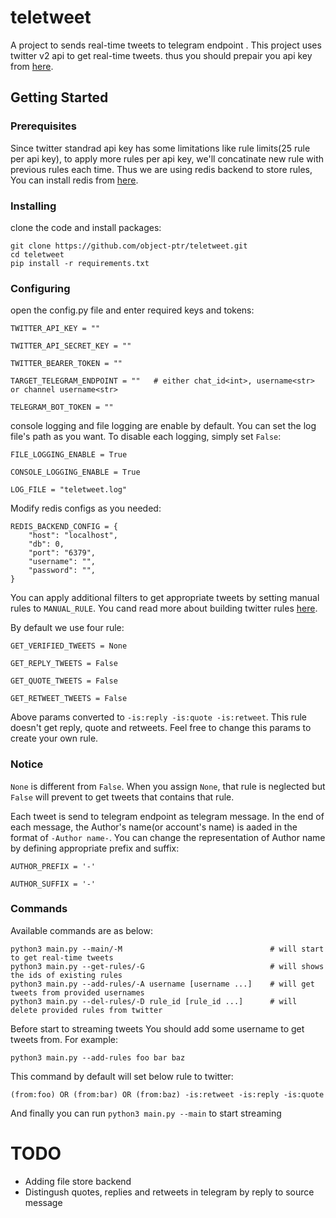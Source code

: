 # teletweet
A project to sends real-time tweets to telegram endpoint
.
This project uses twitter v2 api to get real-time tweets. thus you should prepair you api key from [here](https://developer.twitter.com/en/apply-for-access).


## Getting Started
### Prerequisites
Since twitter standrad api key has some limitations like rule limits(25 rule per api key), to apply more rules per api key, we'll concatinate new rule with previous rules each time. Thus we are using redis backend to store rules, You can install redis from [here](https://redis.io/download). 

### Installing
clone the code and install packages:
```
git clone https://github.com/object-ptr/teletweet.git
cd teletweet
pip install -r requirements.txt
```

### Configuring
open the config.py file and enter required keys and tokens:

```
TWITTER_API_KEY = ""

TWITTER_API_SECRET_KEY = ""

TWITTER_BEARER_TOKEN = ""

TARGET_TELEGRAM_ENDPOINT = ""   # either chat_id<int>, username<str> or channel username<str>

TELEGRAM_BOT_TOKEN = ""
```

console logging and file logging are enable by default. You can set the log file's path as you want. To disable each logging, simply set `False`:
```
FILE_LOGGING_ENABLE = True

CONSOLE_LOGGING_ENABLE = True

LOG_FILE = "teletweet.log"
``` 
Modify redis configs as you needed:
```
REDIS_BACKEND_CONFIG = {
    "host": "localhost",
    "db": 0,
    "port": "6379",
    "username": "",
    "password": "",
}
```
You can apply additional filters to get appropriate tweets by setting manual rules to `MANUAL_RULE`. You cand read more about building twitter rules [here](https://developer.twitter.com/en/docs/twitter-api/tweets/filtered-stream/integrate/build-a-rule).

By default we use four rule:
```
GET_VERIFIED_TWEETS = None

GET_REPLY_TWEETS = False

GET_QUOTE_TWEETS = False

GET_RETWEET_TWEETS = False
```
Above params converted to `-is:reply -is:quote -is:retweet`. This rule doesn't get reply, quote and retweets. Feel free to change this params to create your own rule. 
### Notice
`None` is different from `False`. When you assign `None`, that rule is neglected but `False` will prevent to get tweets that contains that rule.

Each tweet is send to telegram endpoint as telegram message. In the end of each message, the Author's name(or account's name) is aaded in the format of `-Author name-`. You can change the representation of Author name by defining appropriate prefix and suffix:
```
AUTHOR_PREFIX = '-'

AUTHOR_SUFFIX = '-'
```

### Commands
Available commands are as below:
```
python3 main.py --main/-M                                 # will start to get real-time tweets
python3 main.py --get-rules/-G                            # will shows the ids of existing rules
python3 main.py --add-rules/-A username [username ...]    # will get tweets from provided usernames
python3 main.py --del-rules/-D rule_id [rule_id ...]      # will delete provided rules from twitter
```

Before start to streaming tweets You should add some username to get tweets from. For example:
```
python3 main.py --add-rules foo bar baz
```
This command by default will set below rule to twitter:
```
(from:foo) OR (from:bar) OR (from:baz) -is:retweet -is:reply -is:quote
```
And finally you can run `python3 main.py --main` to start streaming


# TODO
- Adding file store backend
- Distingush quotes, replies and retweets in telegram by reply to source message
